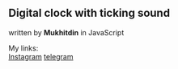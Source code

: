 ## Digital clock with ticking sound
written by **Mukhitdin** in JavaScript

My links:\
[Instagram][inst]
[telegram][tg]

[inst]: https://www.instagram.com/__mukhitdin/
[tg]: https://t.me/nuritdinovm
